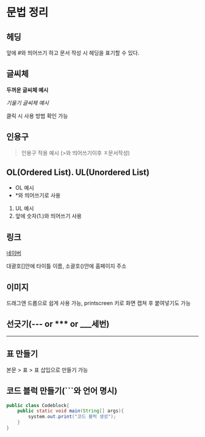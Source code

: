 # 문법 정리

## 헤딩

앞에 #와 띄어쓰기 하고 문서 작성 시 헤딩을 표기할 수 있다.



## 글씨체

**두꺼운 글씨체 예시**

*기울기 글씨체 예시*

클릭 시 사용 방법 확인 가능



## 인용구

> 인용구 적용 예시 (>와 띄어쓰기이후 ㅈ문서작성)



## OL(Ordered List). UL(Unordered List)

* OL 예시
* *와 띄어쓰기로 사용

1. UL 예시
2. 앞에 숫자(1.)와 띄어쓰기 사용



## 링크

[네이버](http://www.naver.com)

대괄호[]안에 타이틀 이름, 소괄호()안에 홈페이지 주소



## 이미지

드래그앤 드롭으로 쉽게 사용 가능, printscreen 키로 화면 캡쳐 후 붙여넣기도 가능



## 선긋기(--- or *** or ___세번)

---



## 표 만들기

본문 > 표 > 표 삽입으로 만들기 가능



## 코드 블럭 만들기(```와 언어 명시)

```java
public class Codeblock{
    public static void main(String[] args){
        system.out.print("코드 블럭 생성");
    }
}
```

